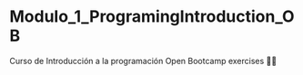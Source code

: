 # Modulo_1_ProgramingIntroduction_OB

Curso de Introducción a la programación
Open Bootcamp exercises 👨‍💻
